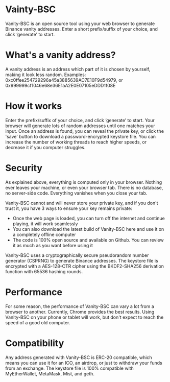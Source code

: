 # Vainty-BSC
Vanity-BSC is an open source tool using your web browser to generate Binance vanity addresses. Enter a short prefix/suffix of your choice, and click ‘generate’ to start.


# What's a vanity address?
A vanity address is an address which part of it is chosen by yourself, making it look less random.
Examples: 0xc0ffee254729296a45a3885639AC7E10F9d54979, or 0x999999cf1046e68e36E1aA2E0E07105eDDD1f08E

# How it works
Enter the prefix/suffix of your choice, and click ‘generate’ to start. Your browser will generate lots of random addresses until one matches your input.
Once an address is found, you can reveal the private key, or click the 'save' button to download a password-encrypted keystore file.
You can increase the number of working threads to reach higher speeds, or decrease it if you computer struggles.

# Security
As explained above, everything is computed only in your browser. Nothing ever leaves your machine, or even your browser tab. There is no database, no server-side code. Everything vanishes when you close your tab.

Vanity-BSC cannot and will never store your private key, and if you don't trust it, you have 3 ways to ensure your key remains private:
 - Once the web page is loaded, you can turn off the internet and continue playing, it will work seamlessly
 - You can also download the latest build of Vanity-BSC here and use it on a completely offline computer
 - The code is 100% open source and available on Github. You can review it as much as you want before using it

Vanity-BSC uses a cryptographically secure pseudorandom number generator (CSPRNG) to generate Binance addresses.
The keystore file is encrypted with a AES-128-CTR cipher using the BKDF2-SHA256 derivation function with 65536 hashing rounds.

# Performance
For some reason, the performance of Vanity-BSC can vary a lot from a browser to another. Currently, Chrome provides the best results.
Using Vanity-BSC on your phone or tablet will work, but don't expect to reach the speed of a good old computer.

# Compatibility
Any address generated with Vanity-BSC is ERC-20 compatible, which means you can use it for an ICO, an airdrop, or just to withdraw your funds from an exchange.
The keystore file is 100% compatible with MyEtherWallet, MetaMask, Mist, and geth.
